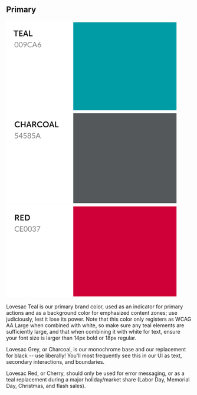 ## Primary

![Lovesac Teal](teal.svg) ![Lovesac Grey](charcoal.svg) ![Lovesac Red](cherry.svg)

Lovesac Teal is our primary brand color, used as an indicator for primary actions and as a background color for emphasized content zones; use judiciously, lest it lose its power. Note that this color only registers as WCAG AA Large when combined with white, so make sure any teal elements are sufficiently large, and that when combining it with white for text, ensure your font size is larger than 14px bold or 18px regular.

Lovesac Grey, or Charcoal, is our monochrome base and our replacement for black -- use liberally! You'll most frequently see this in our UI as text, secondary interactions, and boundaries.

Lovesac Red, or Cherry, should only be used for error messaging, or as a teal replacement during a major holiday/market share (Labor Day, Memorial Day, Christmas, and flash sales).
